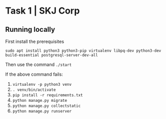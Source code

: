 # Task 1 | SKJ Corp

## Running locally
First install the prerequisites

`sudo apt install python3 python3-pip virtualenv libpq-dev python3-dev build-essential postgresql-server-dev-all`

Then use the command `./start`

If the above command fails:
1. `virtualenv -p python3 venv`
2. `. venv/bin/activate`
3. `pip install -r requirements.txt`
4. `python manage.py migrate`
5. `python manage.py collectstatic`
6. `python manage.py runserver`
